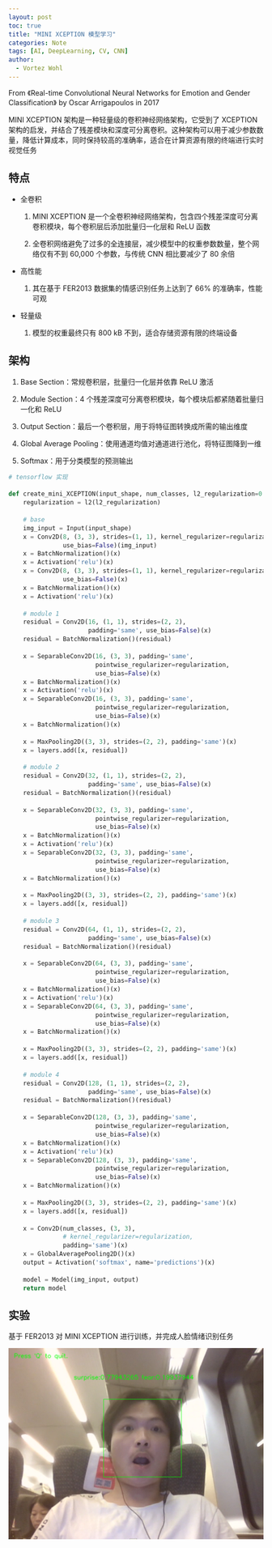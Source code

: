 ```yaml
---
layout: post
toc: true
title: "MINI XCEPTION 模型学习"
categories: Note
tags: [AI, DeepLearning, CV, CNN]
author:
  - Vortez Wohl
---
```

From 《Real-time Convolutional Neural Networks for Emotion and Gender Classification》 by Oscar Arrigapoulos in 2017

MINI XCEPTION 架构是一种轻量级的卷积神经网络架构，它受到了 XCEPTION 架构的启发，并结合了残差模块和深度可分离卷积。这种架构可以用于减少参数数量，降低计算成本，同时保持较高的准确率，适合在计算资源有限的终端进行实时视觉任务

## 特点

- 全卷积

    1. MINI XCEPTION 是一个全卷积神经网络架构，包含四个残差深度可分离卷积模块，每个卷积层后添加批量归一化层和 ReLU 函数

    2. 全卷积网络避免了过多的全连接层，减少模型中的权重参数数量，整个网络仅有不到 60,000 个参数，与传统 CNN 相比要减少了 80 余倍

- 高性能

    1. 其在基于 FER2013 数据集的情感识别任务上达到了 66% 的准确率，性能可观

- 轻量级

    1. 模型的权重最终只有 800 kB 不到，适合存储资源有限的终端设备

## 架构

1. Base Section：常规卷积层，批量归一化层并依靠 ReLU 激活

2. Module Section：4 个残差深度可分离卷积模块，每个模块后都紧随着批量归一化和 ReLU

3. Output Section：最后一个卷积层，用于将特征图转换成所需的输出维度

4. Global Average Pooling：使用通道均值对通道进行池化，将特征图降到一维

5. Softmax：用于分类模型的预测输出

```python
# tensorflow 实现

def create_mini_XCEPTION(input_shape, num_classes, l2_regularization=0.01) -> Model:
    regularization = l2(l2_regularization)

    # base
    img_input = Input(input_shape)
    x = Conv2D(8, (3, 3), strides=(1, 1), kernel_regularizer=regularization,
               use_bias=False)(img_input)
    x = BatchNormalization()(x)
    x = Activation('relu')(x)
    x = Conv2D(8, (3, 3), strides=(1, 1), kernel_regularizer=regularization,
               use_bias=False)(x)
    x = BatchNormalization()(x)
    x = Activation('relu')(x)

    # module 1
    residual = Conv2D(16, (1, 1), strides=(2, 2),
                      padding='same', use_bias=False)(x)
    residual = BatchNormalization()(residual)

    x = SeparableConv2D(16, (3, 3), padding='same',
                        pointwise_regularizer=regularization,
                        use_bias=False)(x)
    x = BatchNormalization()(x)
    x = Activation('relu')(x)
    x = SeparableConv2D(16, (3, 3), padding='same',
                        pointwise_regularizer=regularization,
                        use_bias=False)(x)
    x = BatchNormalization()(x)

    x = MaxPooling2D((3, 3), strides=(2, 2), padding='same')(x)
    x = layers.add([x, residual])

    # module 2
    residual = Conv2D(32, (1, 1), strides=(2, 2),
                      padding='same', use_bias=False)(x)
    residual = BatchNormalization()(residual)

    x = SeparableConv2D(32, (3, 3), padding='same',
                        pointwise_regularizer=regularization,
                        use_bias=False)(x)
    x = BatchNormalization()(x)
    x = Activation('relu')(x)
    x = SeparableConv2D(32, (3, 3), padding='same',
                        pointwise_regularizer=regularization,
                        use_bias=False)(x)
    x = BatchNormalization()(x)

    x = MaxPooling2D((3, 3), strides=(2, 2), padding='same')(x)
    x = layers.add([x, residual])

    # module 3
    residual = Conv2D(64, (1, 1), strides=(2, 2),
                      padding='same', use_bias=False)(x)
    residual = BatchNormalization()(residual)

    x = SeparableConv2D(64, (3, 3), padding='same',
                        pointwise_regularizer=regularization,
                        use_bias=False)(x)
    x = BatchNormalization()(x)
    x = Activation('relu')(x)
    x = SeparableConv2D(64, (3, 3), padding='same',
                        pointwise_regularizer=regularization,
                        use_bias=False)(x)
    x = BatchNormalization()(x)

    x = MaxPooling2D((3, 3), strides=(2, 2), padding='same')(x)
    x = layers.add([x, residual])

    # module 4
    residual = Conv2D(128, (1, 1), strides=(2, 2),
                      padding='same', use_bias=False)(x)
    residual = BatchNormalization()(residual)

    x = SeparableConv2D(128, (3, 3), padding='same',
                        pointwise_regularizer=regularization,
                        use_bias=False)(x)
    x = BatchNormalization()(x)
    x = Activation('relu')(x)
    x = SeparableConv2D(128, (3, 3), padding='same',
                        pointwise_regularizer=regularization,
                        use_bias=False)(x)
    x = BatchNormalization()(x)

    x = MaxPooling2D((3, 3), strides=(2, 2), padding='same')(x)
    x = layers.add([x, residual])

    x = Conv2D(num_classes, (3, 3),
               # kernel_regularizer=regularization,
               padding='same')(x)
    x = GlobalAveragePooling2D()(x)
    output = Activation('softmax', name='predictions')(x)

    model = Model(img_input, output)
    return model
```

## 实验

基于 FER2013 对 MINI XCEPTION 进行训练，并完成人脸情绪识别任务

![alt text](/images/Mini-XCEPTION是什么/image-31.png)
